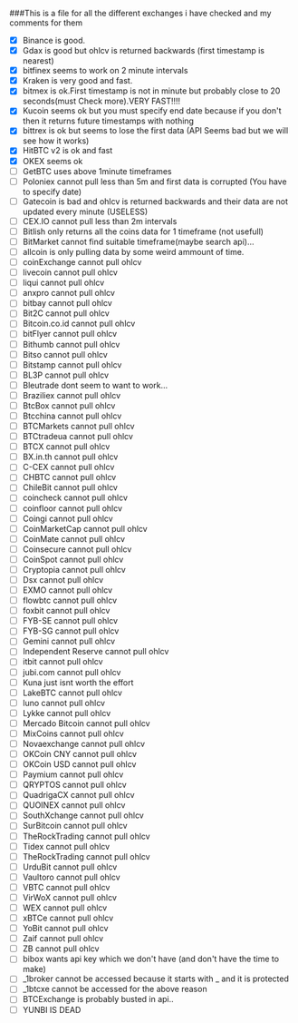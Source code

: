 ###This is a file for all the different exchanges i have checked and my comments for them


- [x] Binance is good.
- [x] Gdax is good but ohlcv is returned backwards (first timestamp is nearest)
- [x] bitfinex seems to work on 2 minute intervals
- [x] Kraken is very good and fast.
- [x] bitmex is ok.First timestamp is not in minute but probably close to 20 seconds(must Check more).VERY FAST!!!!
- [x] Kucoin seems ok but you must specify end date because if you don't then it returns future timestamps with nothing
- [x] bittrex is ok but seems to lose the first data (API Seems bad but we will see how it works)
- [x] HitBTC v2 is ok and fast
- [x] OKEX seems ok
- [ ] GetBTC uses above 1minute timeframes
- [ ] Poloniex cannot pull less than 5m and first data is corrupted (You have to specify date)
- [ ] Gatecoin is bad and ohlcv is returned backwards and their data are not updated every minute (USELESS)
- [ ] CEX.IO cannot pull less than 2m intervals
- [ ] Bitlish only returns all the coins data for 1 timeframe (not usefull)
- [ ] BitMarket cannot find suitable timeframe(maybe search api)...
- [ ] allcoin is only pulling data by some weird ammount of time.
- [ ] coinExchange cannot pull ohlcv
- [ ] livecoin cannot pull ohlcv
- [ ] liqui cannot pull ohlcv
- [ ] anxpro cannot pull ohlcv
- [ ] bitbay cannot pull ohlcv
- [ ] Bit2C cannot pull ohlcv
- [ ] Bitcoin.co.id cannot pull ohlcv
- [ ] bitFlyer cannot pull ohlcv
- [ ] Bithumb cannot pull ohlcv
- [ ] Bitso cannot pull ohlcv
- [ ] Bitstamp cannot pull ohlcv
- [ ] BL3P cannot pull ohlcv
- [ ] Bleutrade dont seem to want to work...
- [ ] Braziliex cannot pull ohlcv
- [ ] BtcBox cannot pull ohlcv
- [ ] Btcchina cannot pull ohlcv
- [ ] BTCMarkets cannot pull ohlcv
- [ ] BTCtradeua cannot pull ohlcv
- [ ] BTCX cannot pull ohlcv
- [ ] BX.in.th cannot pull ohlcv
- [ ] C-CEX cannot pull ohlcv
- [ ] CHBTC cannot pull ohlcv
- [ ] ChileBit cannot pull ohlcv
- [ ] coincheck cannot pull ohlcv
- [ ] coinfloor cannot pull ohlcv
- [ ] Coingi cannot pull ohlcv
- [ ] CoinMarketCap cannot pull ohlcv
- [ ] CoinMate cannot pull ohlcv
- [ ] Coinsecure cannot pull ohlcv
- [ ] CoinSpot cannot pull ohlcv
- [ ] Cryptopia cannot pull ohlcv
- [ ] Dsx cannot pull ohlcv
- [ ] EXMO cannot pull ohlcv
- [ ] flowbtc cannot pull ohlcv
- [ ] foxbit cannot pull ohlcv
- [ ] FYB-SE cannot pull ohlcv
- [ ] FYB-SG cannot pull ohlcv
- [ ] Gemini cannot pull ohlcv
- [ ] Independent Reserve cannot pull ohlcv
- [ ] itbit cannot pull ohlcv
- [ ] jubi.com cannot pull ohlcv
- [ ] Kuna just isnt worth the effort
- [ ] LakeBTC cannot pull ohlcv
- [ ] luno cannot pull ohlcv
- [ ] Lykke cannot pull ohlcv
- [ ] Mercado Bitcoin cannot pull ohlcv
- [ ] MixCoins cannot pull ohlcv
- [ ] Novaexchange cannot pull ohlcv
- [ ] OKCoin CNY cannot pull ohlcv
- [ ] OKCoin USD cannot pull ohlcv
- [ ] Paymium cannot pull ohlcv
- [ ] QRYPTOS cannot pull ohlcv
- [ ] QuadrigaCX cannot pull ohlcv
- [ ] QUOINEX cannot pull ohlcv
- [ ] SouthXchange cannot pull ohlcv
- [ ] SurBitcoin cannot pull ohlcv
- [ ] TheRockTrading cannot pull ohlcv
- [ ] Tidex cannot pull ohlcv
- [ ] TheRockTrading cannot pull ohlcv
- [ ] UrduBit cannot pull ohlcv
- [ ] Vaultoro cannot pull ohlcv
- [ ] VBTC cannot pull ohlcv
- [ ] VirWoX cannot pull ohlcv
- [ ] WEX cannot pull ohlcv
- [ ] xBTCe cannot pull ohlcv
- [ ] YoBit cannot pull ohlcv
- [ ] Zaif cannot pull ohlcv
- [ ] ZB cannot pull ohlcv
- [ ] bibox wants api key which we don't have (and don't have the time to make)
- [ ] _1broker cannot be accessed because it starts with _ and it is protected
- [ ] _1btcxe cannot be accessed for the above reason
- [ ] BTCExchange is probably busted in api..
- [ ] YUNBI IS DEAD
